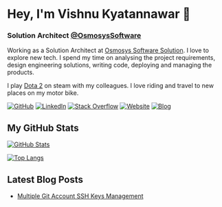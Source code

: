 # Hey, I'm Vishnu Kyatannawar 👋

### Solution Architect [@OsmosysSoftware](https://github.com/OsmosysSoftware)

Working as a Solution Architect at [Osmosys Software Solution](https://osmosys.co/). I love to explore new tech. I spend my time on analysing the project requirements, design engineering solutions, writing code, deploying and managing the products.

I play [Dota 2](https://www.dota2.com/home) on steam with my colleagues. I love riding and travel to new places on my motor bike.

[![GitHub](https://img.shields.io/badge/GitHub-vishnu--kyatannawar-red)](https://github.com/vishnu-kyatannawar)
[![LinkedIn](https://img.shields.io/badge/LinkedIn-vishnu--kyatannawar-blue)](https://www.linkedin.com/in/vishnu-kyatannawar-019b14163/)
[![Stack Overflow](https://img.shields.io/badge/Stack&nbsp;Overflow-vishnu--kyatannawar-orange)](https://stackoverflow.com/users/8141577/vishnu-kyatannawar?tab=profile)
[![Website](https://img.shields.io/badge/Website-headingtag.com-green)](https://headingtag.com/)
[![Blog](https://img.shields.io/badge/Blog-blog.headingtag.com-yellowgreen)](https://blog.headingtag.com)

## My GitHub Stats

[![GitHub Stats](https://github-readme-stats.vercel.app/api?username=vishnu-kyatannawar&show_icons=true&icon_color=805AD5&text_color=718096&bg_color=ffffff00&hide_title=true&include_all_commits=true&count_private=true&hide_border=true)](https://github.com/vishnu-kyatannawar)

[![Top Langs](https://github-readme-stats.vercel.app/api/top-langs/?username=vishnu-kyatannawar&layout=compact&icon_color=805AD5&text_color=718096&bg_color=ffffff00&hide_border=true&langs_count=8&hide=Hack,Makefile)](https://github.com/vishnu-kyatannawar)

## Latest Blog Posts
<!-- BLOG-POST-LIST:START -->
- [Multiple Git Account SSH Keys Management](https://blog.headingtag.com/multiple-git-account-ssh-keys-management/)
<!-- BLOG-POST-LIST:END -->

